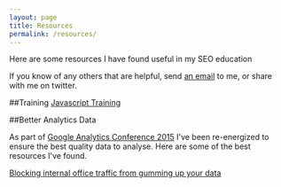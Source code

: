 ```yaml
---
layout: page
title: Resources
permalink: /resources/
---
```


Here are some resources I have found useful in my SEO education

If you know of any others that are helpful, send [an email](mailto:mercierm@gmail.com) to me, or share with me on twitter.

##Training
[Javascript Training](https://www.codecademy.com/tracks/javascript)

##Better Analytics Data

As part of [Google Analytics Conference 2015](http://www.lovesdata.com/events/2015-conference-melbourne/) I've been re-energized to ensure the best quality data to analyse. Here are some of the best resources I've found.

[Blocking internal office traffic from gumming up your data](http://www.lunametrics.com/blog/2015/04/27/internal-traffic-google-analytics/)

